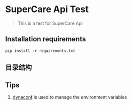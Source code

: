 # SuperCare Api Test

> This is a test for SuperCare Api

## Installation requirements

```pip install -r requirements.txt```

## 目录结构


## Tips
1. [dynaconf](https://www.dynaconf.com) is used to manage the environment variables